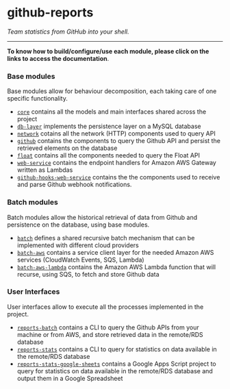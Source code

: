 github-reports
==============

_Team statistics from GitHub into your shell._

--------------

**To know how to build/configure/use each module, please click on the links to access the documentation**.

### Base modules

Base modules allow for behaviour decomposition, each taking care of one specific functionality.

* [`core`](core/README.md) contains all the models and main interfaces shared across the project
* [`db-layer`](db-layer/README.md) implements the persistence layer on a MySQL database
* [`network`](network/README.md) cotains all the network (HTTP) components used to query API
* [`github`](github/README.md) contains the components to query the Github API and persist the retrieved elements on the
  database
* [`float`](float/README.md) contains all the components needed to query the Float API
* [`web-service`](web-service/README.md) contains the endpoint handlers for Amazon AWS Gateway written as Lambdas
* [`github-hooks-web-service`](github-hooks-web-service/README.md) contains the the components used to receive and parse Github webhook notifications.

### Batch modules

Batch modules allow the historical retrieval of data from Github and persistence on the database, using base modules.

* [`batch`](batch/README.md) defines a shared recursive batch mechanism that can be implemented with different cloud
  providers
* [`batch-aws`](batch-aws/README.md) contains a service client layer for the needed Amazon AWS services (CloudWatch
  Events, SQS, Lambda)
* [`batch-aws-lambda`](batch-aws-lambda/README.md) contains the Amazon AWS Lambda function that will recurse, using SQS,
  to fetch and store Github data

### User Interfaces

User interfaces allow to execute all the processes implemented in the project.

* [`reports-batch`](reports-batch/README.md) contains a CLI to query the Github APIs from your machine or from AWS, and
  store retrieved data in the remote/RDS database
* [`reports-stats`](reports-stats/README.md) contains a CLI to query for statistics on data available in the remote/RDS
  database
* [`reports-stats-google-sheets`](reports-stats-google-sheets/README.md) contains a Google Apps Script project to query
  for statistics on data available in the remote/RDS database and output them in a Google Spreadsheet


